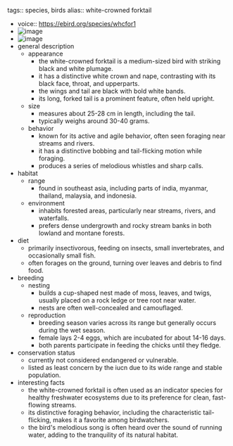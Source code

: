 tags:: species, birds
alias:: white-crowned forktail

- voice:: https://ebird.org/species/whcfor1
- ![image](https://ipfs.io/ipfs/QmUmskySEYxBnDPujdy4YxzZnZhH45ut2nTb2XJH6cfbrt)
- ![image](https://ipfs.io/ipfs/Qmbuw6Yob8XZ2vd99J5WPKRqn9gaM5ZND9G4uoDNktv6qA)
- general description
	- appearance
		- the white-crowned forktail is a medium-sized bird with striking black and white plumage.
		- it has a distinctive white crown and nape, contrasting with its black face, throat, and upperparts.
		- the wings and tail are black with bold white bands.
		- its long, forked tail is a prominent feature, often held upright.
	- size
		- measures about 25-28 cm in length, including the tail.
		- typically weighs around 30-40 grams.
	- behavior
		- known for its active and agile behavior, often seen foraging near streams and rivers.
		- it has a distinctive bobbing and tail-flicking motion while foraging.
		- produces a series of melodious whistles and sharp calls.
- habitat
	- range
		- found in southeast asia, including parts of india, myanmar, thailand, malaysia, and indonesia.
	- environment
		- inhabits forested areas, particularly near streams, rivers, and waterfalls.
		- prefers dense undergrowth and rocky stream banks in both lowland and montane forests.
- diet
	- primarily insectivorous, feeding on insects, small invertebrates, and occasionally small fish.
	- often forages on the ground, turning over leaves and debris to find food.
- breeding
	- nesting
		- builds a cup-shaped nest made of moss, leaves, and twigs, usually placed on a rock ledge or tree root near water.
		- nests are often well-concealed and camouflaged.
	- reproduction
		- breeding season varies across its range but generally occurs during the wet season.
		- female lays 2-4 eggs, which are incubated for about 14-16 days.
		- both parents participate in feeding the chicks until they fledge.
- conservation status
	- currently not considered endangered or vulnerable.
	- listed as least concern by the iucn due to its wide range and stable population.
- interesting facts
	- the white-crowned forktail is often used as an indicator species for healthy freshwater ecosystems due to its preference for clean, fast-flowing streams.
	- its distinctive foraging behavior, including the characteristic tail-flicking, makes it a favorite among birdwatchers.
	- the bird's melodious song is often heard over the sound of running water, adding to the tranquility of its natural habitat.
